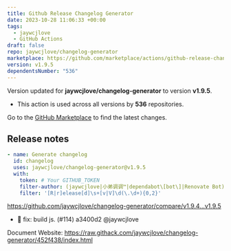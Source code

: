 ```yaml
---
title: Github Release Changelog Generator
date: 2023-10-28 11:06:33 +00:00
tags:
  - jaywcjlove
  - GitHub Actions
draft: false
repo: jaywcjlove/changelog-generator
marketplace: https://github.com/marketplace/actions/github-release-changelog-generator
version: v1.9.5
dependentsNumber: "536"
---
```



Version updated for **jaywcjlove/changelog-generator** to version **v1.9.5**.
- This action is used across all versions by **536** repositories.

Go to the [GitHub Marketplace](https://github.com/marketplace/actions/github-release-changelog-generator) to find the latest changes.

## Release notes

```yml
- name: Generate changelog
  id: changelog
  uses: jaywcjlove/changelog-generator@v1.9.5
  with:
    token: # Your GITHUB_TOKEN
    filter-author: (jaywcjlove|小弟调调™|dependabot\[bot\]|Renovate Bot)
    filter: '[R|r]elease[d]\s+[v|V]\d(\.\d+){0,2}'
```

https://github.com/jaywcjlove/changelog-generator/compare/v1.9.4...v1.9.5

- 🐞 fix: build js. (#114) a3400d2 @jaywcjlove

Document Website: https://raw.githack.com/jaywcjlove/changelog-generator/452f438/index.html
